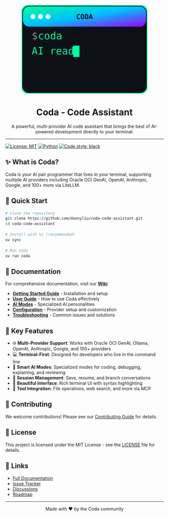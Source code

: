<div align="center">
  <img src="assets/logos/coda-terminal-logo.svg" alt="Coda Terminal Logo" width="400" height="280">
  
  # Coda - Code Assistant
  
  A powerful, multi-provider AI code assistant that brings the best of AI-powered development directly to your terminal.
</div>

---

[![License: MIT](https://img.shields.io/badge/License-MIT-yellow.svg)](https://opensource.org/licenses/MIT)
[![Python](https://img.shields.io/badge/python-3.11+-blue.svg)](https://www.python.org/downloads/)
[![Code style: black](https://img.shields.io/badge/code%20style-black-000000.svg)](https://github.com/psf/black)

## ✨ What is Coda?

Coda is your AI pair programmer that lives in your terminal, supporting multiple AI providers including Oracle OCI GenAI, OpenAI, Anthropic, Google, and 100+ more via LiteLLM.

## 🚀 Quick Start

```bash
# Clone the repository
git clone https://github.com/dannyl1u/coda-code-assistant.git
cd coda-code-assistant

# Install with uv (recommended)
uv sync

# Run Coda
uv run coda
```

## 📖 Documentation

For comprehensive documentation, visit our **[Wiki](https://github.com/dannyl1u/coda-code-assistant/wiki)**:

- **[Getting Started Guide](https://github.com/dannyl1u/coda-code-assistant/wiki/Getting-Started)** - Installation and setup
- **[User Guide](https://github.com/dannyl1u/coda-code-assistant/wiki/User-Guide)** - How to use Coda effectively
- **[AI Modes](https://github.com/dannyl1u/coda-code-assistant/wiki/AI-Modes)** - Specialized AI personalities
- **[Configuration](https://github.com/dannyl1u/coda-code-assistant/wiki/Configuration)** - Provider setup and customization
- **[Troubleshooting](https://github.com/dannyl1u/coda-code-assistant/wiki/Troubleshooting)** - Common issues and solutions

## 🎯 Key Features

- 🌐 **Multi-Provider Support**: Works with Oracle OCI GenAI, Ollama, OpenAI, Anthropic, Google, and 100+ providers
- 💻 **Terminal-First**: Designed for developers who live in the command line
- 🧠 **Smart AI Modes**: Specialized modes for coding, debugging, explaining, and reviewing
- 💾 **Session Management**: Save, resume, and branch conversations
- 🎨 **Beautiful Interface**: Rich terminal UI with syntax highlighting
- 🔧 **Tool Integration**: File operations, web search, and more via MCP

## 🤝 Contributing

We welcome contributions! Please see our [Contributing Guide](CONTRIBUTING.md) for details.

## 📄 License

This project is licensed under the MIT License - see the [LICENSE](LICENSE) file for details.

## 🔗 Links

- [Full Documentation](https://github.com/dannyl1u/coda-code-assistant/wiki)
- [Issue Tracker](https://github.com/dannyl1u/coda-code-assistant/issues)
- [Discussions](https://github.com/dannyl1u/coda-code-assistant/discussions)
- [Roadmap](https://github.com/dannyl1u/coda-code-assistant/wiki/Roadmap)

---

<p align="center">Made with ❤️ by the Coda community</p>